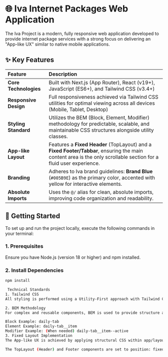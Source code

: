 # 🌐 Iva Internet Packages Web Application

The Iva Project is a modern, fully responsive web application developed to provide internet package services with a strong focus on delivering an "App-like UX" similar to native mobile applications.

## ✨ Key Features

| Feature | Description |
| :--- | :--- |
| **Core Technologies** | Built with Next.js (App Router), React (v19+), JavaScript (ES6+), and Tailwind CSS (v3.4+) |
| **Responsive Design** | Full responsiveness achieved via Tailwind CSS utilities for optimal viewing across all devices (Mobile, Tablet, Desktop) |
| **Styling Standard** | Utilizes the BEM (Block, Element, Modifier) methodology for predictable, scalable, and maintainable CSS structures alongside utility classes. |
| **App-like Layout** | Features a **Fixed Header** (TopLayout) and a **Fixed Footer/Tabbar**, ensuring the main content area is the only scrollable section for a fluid user experience. |
| **Branding** | Adheres to Iva brand guidelines: **Brand Blue** (`#005B9E`) as the primary color, accented with yellow for interactive elements. |
| **Absolute Imports** | Uses the `@/` alias for clean, absolute imports, improving code organization and readability. |

## 🚀 Getting Started

To set up and run the project locally, execute the following commands in your terminal:

### 1. Prerequisites

Ensure you have Node.js (version 18 or higher) and npm installed.

### 2. Install Dependencies
```bash
npm install

 Technical Standards
1. Tailwind CSS
All styling is performed using a Utility-First approach with Tailwind CSS. Layouts are designed Mobile-First and are fully responsive.

2. BEM Methodology
For complex and reusable components, BEM is used to provide structure alongside Tailwind utilities:

Block Example: daily-tab
Element Example: daily-tab__item
Modifier Example: (When needed) daily-tab__item--active
3. Fixed Layout Implementation
The App-like UX is achieved by applying structural CSS within app/layout.jsx:

The TopLayout (Header) and Footer components are set to position: fixed.
